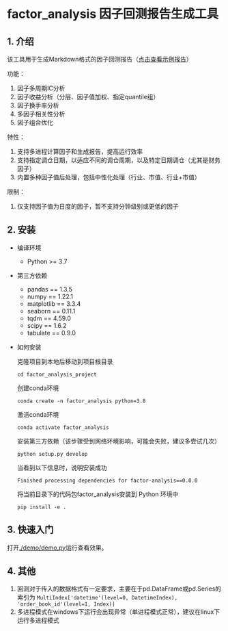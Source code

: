 # factor_analysis 因子回测报告生成工具

## 1. 介绍
该工具用于生成Markdown格式的因子回测报告（[点击查看示例报告](/factor_analysis_output/factor1/factor1_report.md)）

功能：
1. 因子多周期IC分析
2. 因子收益分析（分层、因子值加权、指定quantile组）
3. 因子换手率分析
4. 多因子相关性分析
5. 因子组合优化

特性：
1. 支持多进程计算因子和生成报告，提高运行效率
2. 支持指定调仓日期，以适应不同的调仓周期，以及特定日期调仓（尤其是财务因子）
3. 内置多种因子值后处理，包括中性化处理（行业、市值、行业+市值）

限制：
1. 仅支持因子值为日度的因子，暂不支持分钟级别或更低的因子


## 2. 安装
- 编译环境
    - Python >= 3.7

- 第三方依赖
    - pandas == 1.3.5
    - numpy == 1.22.1
    - matplotlib == 3.3.4
    - seaborn == 0.11.1
    - tqdm == 4.59.0
    - scipy == 1.6.2
    - tabulate == 0.9.0

- 如何安装

    克隆项目到本地后移动到项目根目录
    ```shell
    cd factor_analysis_project
    ```
    创建conda环境
    ```shell
    conda create -n factor_analysis python=3.8
    ```
    激活conda环境
    ```shell
    conda activate factor_analysis
    ```
    安装第三方依赖（该步骤受到网络环境影响，可能会失败，建议多尝试几次）
    ```shell
    python setup.py develop
    ```
    当看到以下信息时，说明安装成功
    ```shell
    Finished processing dependencies for factor-analysis==0.0.0
    ```
    将当前目录下的代码包factor_analysis安装到 Python 环境中
    ```shell
    pip install -e .
    ```

## 3. 快速入门

打开[./demo/demo.py](./demo/demo.py)运行查看效果。

## 4. 其他

1. 回测对于传入的数据格式有一定要求，主要在于pd.DataFrame或pd.Series的索引为
```MultiIndex['datetime'(level=0, DatetimeIndex), 'order_book_id'(level=1, Index)]```
2. 多进程模式在windows下运行会出现异常（单进程模式正常），建议在linux下运行多进程模式


